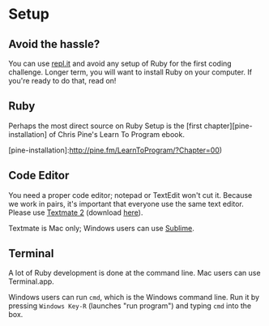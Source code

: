 # Setup

## Avoid the hassle?

You can use [repl.it](http://repl.it) and avoid any setup of Ruby for
the first coding challenge. Longer term, you will want to install Ruby
on your computer. If you're ready to do that, read on!

## Ruby

Perhaps the most direct source on Ruby Setup is the [first chapter][pine-installation] of Chris Pine's Learn To Program ebook.

[pine-installation]:http://pine.fm/LearnToProgram/?Chapter=00)

## Code Editor

You need a proper code editor; notepad or TextEdit won't cut
it. Because we work in pairs, it's important that everyone use the
same text editor. Please use [Textmate 2][textmate-github] (download
[here][textmate-download]).

Textmate is Mac only; Windows users can use [Sublime][sublime].

[textmate-github]: https://github.com/textmate/textmate
[textmate-download]: https://api.textmate.org/downloads/beta
[sublime]: http://www.sublimetext.com/

## Terminal

A lot of Ruby development is done at the command line. Mac users can
use Terminal.app.

Windows users can run `cmd`, which is the Windows command line. Run it
by pressing `Windows Key-R` (launches "run program") and typing `cmd`
into the box.
